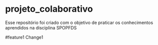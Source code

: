 # projeto_colaborativo
Esse repositório foi criado com o objetivo de praticar os conhecimentos aprendidos na disciplina SPOPFDS

#feature1
Change1
